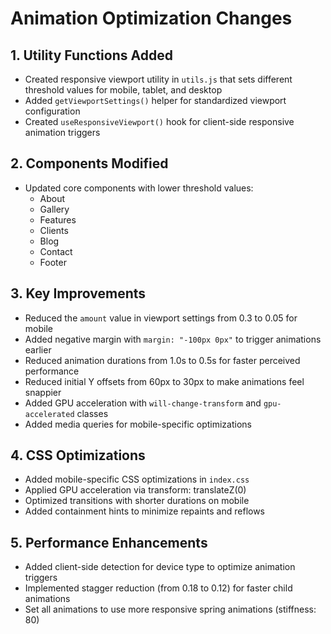 # Animation Optimization Changes

## 1. Utility Functions Added
- Created responsive viewport utility in `utils.js` that sets different threshold values for mobile, tablet, and desktop
- Added `getViewportSettings()` helper for standardized viewport configuration
- Created `useResponsiveViewport()` hook for client-side responsive animation triggers

## 2. Components Modified
- Updated core components with lower threshold values:
  - About
  - Gallery
  - Features
  - Clients
  - Blog
  - Contact
  - Footer

## 3. Key Improvements
- Reduced the `amount` value in viewport settings from 0.3 to 0.05 for mobile
- Added negative margin with `margin: "-100px 0px"` to trigger animations earlier
- Reduced animation durations from 1.0s to 0.5s for faster perceived performance
- Reduced initial Y offsets from 60px to 30px to make animations feel snappier
- Added GPU acceleration with `will-change-transform` and `gpu-accelerated` classes
- Added media queries for mobile-specific optimizations

## 4. CSS Optimizations
- Added mobile-specific CSS optimizations in `index.css`
- Applied GPU acceleration via transform: translateZ(0)
- Optimized transitions with shorter durations on mobile
- Added containment hints to minimize repaints and reflows

## 5. Performance Enhancements
- Added client-side detection for device type to optimize animation triggers
- Implemented stagger reduction (from 0.18 to 0.12) for faster child animations
- Set all animations to use more responsive spring animations (stiffness: 80)
